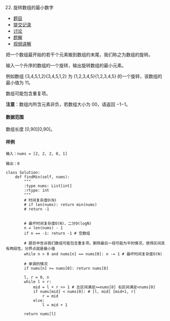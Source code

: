 22. 旋转数组的最小数字

- [  题目](https://www.acwing.com/problem/content/description/20/)
- [  提交记录](https://www.acwing.com/problem/content/submission/20/)
- [  讨论](https://www.acwing.com/problem/content/discussion/index/20/1/)
- [  题解](https://www.acwing.com/problem/content/solution/20/1/)
- [  视频讲解](https://www.acwing.com/problem/content/video/20/)

把一个数组最开始的若干个元素搬到数组的末尾，我们称之为数组的旋转。

输入一个升序的数组的一个旋转，输出旋转数组的最小元素。

例如数组 {3,4,5,1,2}{3,4,5,1,2} 为 {1,2,3,4,5}{1,2,3,4,5} 的一个旋转，该数组的最小值为 11。

数组可能包含重复项。

**注意**：数组内所含元素非负，若数组大小为 00，请返回 −1−1。

#### 数据范围

数组长度 [0,90][0,90]。

#### 样例

```
输入：nums = [2, 2, 2, 0, 1]

输出：0
```

```
class Solution:
    def findMin(self, nums):
        """
        :type nums: List[int]
        :rtype: int
        """
        # 时间复杂度O(N)
        # if len(nums): return min(nums)
        # return -1
        
        
        # 最坏时间复杂度O(N)，二分O(logN)
        n = len(nums) - 1
        if n == -1: return -1 # 空数组
        
        # 题目中告诉我们数组可能包含重复项。删除最后一段可能为平的情况，使得区间具有两段性，分界点就是最小值
        while n > 0 and nums[n] == nums[0]: n -= 1 # 最坏时间复杂度O(N)
        
        # 单调的情况
        if nums[n] >= nums[0]: return nums[0]
        
        l, r = 0, n
        while l < r:
            mid = l + r >> 1 # 左区间满足>=nums[0] 右区间满足<nums[0]
            if nums[mid] < nums[0]: # [l, mid] [mid+1, r]
                r = mid
            else:
                l = mid + 1
        
        return nums[l]
```

